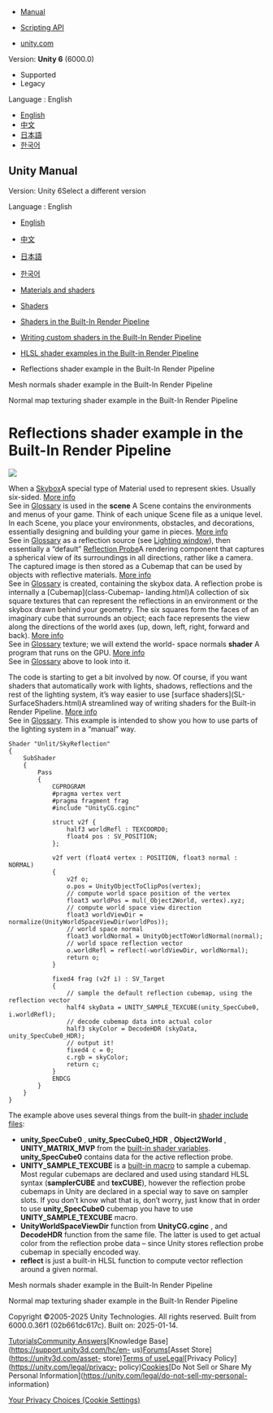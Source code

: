 [](https://docs.unity3d.com)

  * [Manual](../Manual/index.html)
  * [Scripting API](../ScriptReference/index.html)

  * [unity.com](https://unity.com/)

Version: **Unity 6** (6000.0)

  * Supported
  * Legacy

Language : English

  * [English](/Manual/built-in-shader-examples-reflections.html)
  * [中文](/cn/current/Manual/built-in-shader-examples-reflections.html)
  * [日本語](/ja/current/Manual/built-in-shader-examples-reflections.html)
  * [한국어](/kr/current/Manual/built-in-shader-examples-reflections.html)

[](https://docs.unity3d.com)

## Unity Manual

Version: Unity 6Select a different version

Language : English

  * [English](/Manual/built-in-shader-examples-reflections.html)
  * [中文](/cn/current/Manual/built-in-shader-examples-reflections.html)
  * [日本語](/ja/current/Manual/built-in-shader-examples-reflections.html)
  * [한국어](/kr/current/Manual/built-in-shader-examples-reflections.html)

  * [Materials and shaders](materials-and-shaders.html)
  * [Shaders](Shaders.html)
  * [Shaders in the Built-In Render Pipeline](shader-built-in-birp-landing.html)
  * [Writing custom shaders in the Built-In Render Pipeline](writing-shaders-birp.html)
  * [HLSL shader examples in the Built-in Render Pipeline](built-in-shader-examples.html)
  * Reflections shader example in the Built-In Render Pipeline

[](built-in-shader-examples-mesh-normals.html)

Mesh normals shader example in the Built-In Render Pipeline

[](built-in-shader-examples-environment-reflections.html)

Normal map texturing shader example in the Built-In Render Pipeline

# Reflections shader example in the Built-In Render Pipeline

![](../uploads/SL/ExampleSkyReflection.png)

When a [Skybox](sky-landing.html)A special type of Material used to represent
skies. Usually six-sided. [More info](sky-landing.html)  
See in [Glossary](Glossary.html#Skybox) is used in the **scene** A Scene
contains the environments and menus of your game. Think of each unique Scene
file as a unique level. In each Scene, you place your environments, obstacles,
and decorations, essentially designing and building your game in pieces. [More
info](CreatingScenes.html)  
See in [Glossary](Glossary.html#Scene) as a reflection source (see [Lighting
window](lighting-window.html)), then essentially a “default” [Reflection
Probe](class-ReflectionProbe.html)A rendering component that captures a
spherical view of its surroundings in all directions, rather like a camera.
The captured image is then stored as a Cubemap that can be used by objects
with reflective materials. [More info](class-ReflectionProbe.html)  
See in [Glossary](Glossary.html#ReflectionProbe) is created, containing the
skybox data. A reflection probe is internally a [Cubemap](class-Cubemap-
landing.html)A collection of six square textures that can represent the
reflections in an environment or the skybox drawn behind your geometry. The
six squares form the faces of an imaginary cube that surrounds an object; each
face represents the view along the directions of the world axes (up, down,
left, right, forward and back). [More info](class-Cubemap-landing.html)  
See in [Glossary](Glossary.html#Cubemap) texture; we will extend the world-
space normals **shader** A program that runs on the GPU. [More
info](Shaders.html)  
See in [Glossary](Glossary.html#Shader) above to look into it.

The code is starting to get a bit involved by now. Of course, if you want
shaders that automatically work with lights, shadows, reflections and the rest
of the lighting system, it’s way easier to use [surface shaders](SL-
SurfaceShaders.html)A streamlined way of writing shaders for the Built-in
Render Pipeline. [More info](SL-SurfaceShaders.html)  
See in [Glossary](Glossary.html#SurfaceShader). This example is intended to
show you how to use parts of the lighting system in a “manual” way.

    
    
    Shader "Unlit/SkyReflection"
    {
        SubShader
        {
            Pass
            {
                CGPROGRAM
                #pragma vertex vert
                #pragma fragment frag
                #include "UnityCG.cginc"
    
                struct v2f {
                    half3 worldRefl : TEXCOORD0;
                    float4 pos : SV_POSITION;
                };
    
                v2f vert (float4 vertex : POSITION, float3 normal : NORMAL)
                {
                    v2f o;
                    o.pos = UnityObjectToClipPos(vertex);
                    // compute world space position of the vertex
                    float3 worldPos = mul(_Object2World, vertex).xyz;
                    // compute world space view direction
                    float3 worldViewDir = normalize(UnityWorldSpaceViewDir(worldPos));
                    // world space normal
                    float3 worldNormal = UnityObjectToWorldNormal(normal);
                    // world space reflection vector
                    o.worldRefl = reflect(-worldViewDir, worldNormal);
                    return o;
                }
            
                fixed4 frag (v2f i) : SV_Target
                {
                    // sample the default reflection cubemap, using the reflection vector
                    half4 skyData = UNITY_SAMPLE_TEXCUBE(unity_SpecCube0, i.worldRefl);
                    // decode cubemap data into actual color
                    half3 skyColor = DecodeHDR (skyData, unity_SpecCube0_HDR);
                    // output it!
                    fixed4 c = 0;
                    c.rgb = skyColor;
                    return c;
                }
                ENDCG
            }
        }
    }
    

The example above uses several things from the built-in [shader include
files](SL-BuiltinIncludes.html):

  * **unity_SpecCube0** , **unity_SpecCube0_HDR** , **Object2World** , **UNITY_MATRIX_MVP** from the [built-in shader variables](SL-UnityShaderVariables.html). **unity_SpecCube0** contains data for the active reflection probe.
  * **UNITY_SAMPLE_TEXCUBE** is a [built-in macro](SL-SamplerStates.html) to sample a cubemap. Most regular cubemaps are declared and used using standard HLSL syntax (**samplerCUBE** and **texCUBE**), however the reflection probe cubemaps in Unity are declared in a special way to save on sampler slots. If you don’t know what that is, don’t worry, just know that in order to use **unity_SpecCube0** cubemap you have to use **UNITY_SAMPLE_TEXCUBE** macro.
  * **UnityWorldSpaceViewDir** function from **UnityCG.cginc** , and **DecodeHDR** function from the same file. The latter is used to get actual color from the reflection probe data – since Unity stores reflection probe cubemap in specially encoded way.
  * **reflect** is just a built-in HLSL function to compute vector reflection around a given normal.

[](built-in-shader-examples-mesh-normals.html)

Mesh normals shader example in the Built-In Render Pipeline

[](built-in-shader-examples-environment-reflections.html)

Normal map texturing shader example in the Built-In Render Pipeline

Copyright ©2005-2025 Unity Technologies. All rights reserved. Built from
6000.0.36f1 (02b661dc617c). Built on: 2025-01-14.

[Tutorials](https://learn.unity.com/)[Community
Answers](https://answers.unity3d.com)[Knowledge
Base](https://support.unity3d.com/hc/en-
us)[Forums](https://forum.unity3d.com)[Asset Store](https://unity3d.com/asset-
store)[Terms of
use](https://docs.unity3d.com/Manual/TermsOfUse.html)[Legal](https://unity.com/legal)[Privacy
Policy](https://unity.com/legal/privacy-
policy)[Cookies](https://unity.com/legal/cookie-policy)[Do Not Sell or Share
My Personal Information](https://unity.com/legal/do-not-sell-my-personal-
information)

[Your Privacy Choices (Cookie Settings)](javascript:void\(0\);)

